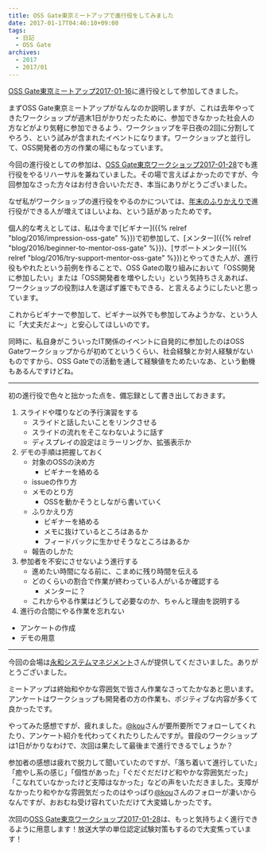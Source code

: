 ```yaml
---
title: OSS Gate東京ミートアップで進行役をしてみました
date: 2017-01-17T04:46:10+09:00
tags:
  - 日記
  - OSS Gate
archives:
  - 2017
  - 2017/01
---
```


[OSS Gate東京ミートアップ2017-01-16](https://oss-gate.doorkeeper.jp/events/55608)に進行役として参加してきました。

まずOSS Gate東京ミートアップがなんなのか説明しますが、これは去年やってきたワークショップが週末1日がかりだったために、参加できなかった社会人の方などがより気軽に参加できるよう、ワークショップを平日夜の2回に分割してやろう、という試みが含まれたイベントになります。ワークショップと並行して、OSS開発者の方の作業の場にもなっています。

今回の進行役としての参加は、[OSS Gate東京ワークショップ2017-01-28](https://oss-gate.doorkeeper.jp/events/52881)でも進行役をやるリハーサルを兼ねていました。その場で言えばよかったのですが、今回参加なさった方々はお付き合いいただき、本当にありがとうございました。

なぜ私がワークショップの進行役をやるのかについては、[年末のふりかえりで](https://oss-gate.doorkeeper.jp/events/54119)進行役ができる人が増えてほしいよね、という話があったためです。

個人的な考えとしては、私は今まで[ビギナー]({{% relref "blog/2016/impression-oss-gate" %}})で初参加して、[メンター]({{% relref "blog/2016/beginner-to-mentor-oss-gate" %}})、[サポートメンター]({{% relref "blog/2016/try-support-mentor-oss-gate" %}})とやってきた人が、進行役もやれたという前例を作ることで、OSS Gateの取り組みにおいて「OSS開発に参加したい」または「OSS開発者を増やしたい」という気持ちさえあれば、ワークショップの役割は人を選ばず誰でもできる、と言えるようにしたいと思っています。

これからビギナーで参加して、ビギナー以外でも参加してみようかな、という人に「大丈夫だよ〜」と安心してほしいのです。

同時に、私自身がこういったIT関係のイベントに自発的に参加したのはOSS Gateワークショップからが初めてというくらい、社会経験とか対人経験がないものですから、OSS Gateでの活動を通して経験値をためたいなあ、という動機もあるんですけどね。

-----

初の進行役で色々と拙かった点を、備忘録として書き出しておきます。

1.  スライドや喋りなどの予行演習をする
    - スライドと話したいことをリンクさせる
    - スライドの流れをそこなわないように話す
    - ディスプレイの設定はミラーリングか、拡張表示か
2.  デモの手順は把握しておく
    - 対象のOSSの決め方
        - ビギナーを絡める
    - issueの作り方
    - メモのとり方
        - OSSを動かそうとしながら書いていく
    - ふりかえり方
        - ビギナーを絡める
        - メモに抜けているところはあるか
        - フィードバックに生かせそうなところはあるか
    - 報告のしかた
3.  参加者を不安にさせないよう進行する
    - 進めたい時間になる前に、こまめに残り時間を伝える
    - どのくらいの割合で作業が終わっている人がいるか確認する
        - メンターに？
    - これからやる作業はどうして必要なのか、ちゃんと理由を説明する
4.  進行の合間にやる作業を忘れない
  - アンケートの作成
  - デモの用意

-----

今回の会場は[永和システムマネジメント](http://www.esm.co.jp)さんが提供してくださいました。ありがとうございました。

ミートアップは終始和やかな雰囲気で皆さん作業なさってたかなあと思います。アンケートはワークショップも開発者の方の作業も、ポジティブな内容が多くて良かったです。

やってみた感想ですが、疲れました。[@kou](http://github.com/kou)さんが要所要所でフォローしてくれたり、アンケート紹介を代わってくれたりしたんですが。普段のワークショップは1日がかりなわけで、次回は果たして最後まで進行できるでしょうか？

参加者の感想は疲れで脱力して聞いていたのですが、「落ち着いて進行していた」「癒やし系の感じ」「個性があった」「ぐだぐだだけど和やかな雰囲気だった」「こなれていなかったけど支障はなかった」などの声をいただきました。支障がなかったり和やかな雰囲気だったのはやっぱり[@kou](http://github.com/kou)さんのフォローが凄いからなんですが、おおむね受け容れていただけて大変嬉しかったです。

次回の[OSS Gate東京ワークショップ2017-01-28](https://oss-gate.doorkeeper.jp/events/52881)は、もっと気持ちよく進行できるように用意します！放送大学の単位認定試験対策もするので大変焦っています！
